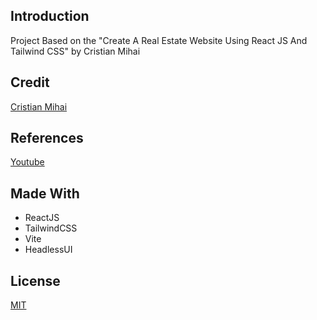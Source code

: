## Introduction

Project Based on the "Create A Real Estate Website Using React JS And Tailwind CSS" by Cristian Mihai

## Credit

[Cristian Mihai](https://www.youtube.com/@cristianmihai01)

## References

[Youtube](https://www.youtube.com/watch?v=CHe_QJcTK5Y)

## Made With

- ReactJS
- TailwindCSS
- Vite
- HeadlessUI

## License

[MIT](https://choosealicense.com/licenses/mit/)

